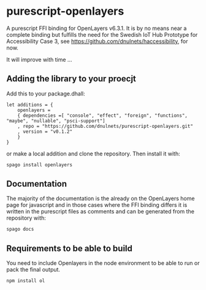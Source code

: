 # purescript-openlayers
A purescript FFI binding for OpenLayers v6.3.1. It is by no means near a complete binding but fulfills the need for the Swedish IoT Hub Prototype for Accessibility Case 3, see https://github.com/dnulnets/haccessibility, for now.


It will improve with time ...

## Adding the library to your proecjt

Add this to your package.dhall:

```dhall
let additions = {
    openlayers =
    { dependencies =[ "console", "effect", "foreign", "functions", "maybe", "nullable", "psci-support"]
    , repo = "https://github.com/dnulnets/purescript-openlayers.git"
    , version = "v0.1.2"
    }
}
```

or make a local addition and clone the repository. Then install it with:


```sh
spago install openlayers
```

## Documentation

The majority of the documentation is the already on the OpenLayers home page for javascript and
in those cases where the FFI binding differs it is written in the purescript files as comments
and can be generated from the repository with:

```sh
spago docs
```

## Requirements to be able to build

You need to include Openlayers in the node environment to be able to run or pack the final output.


```
npm install ol
```
